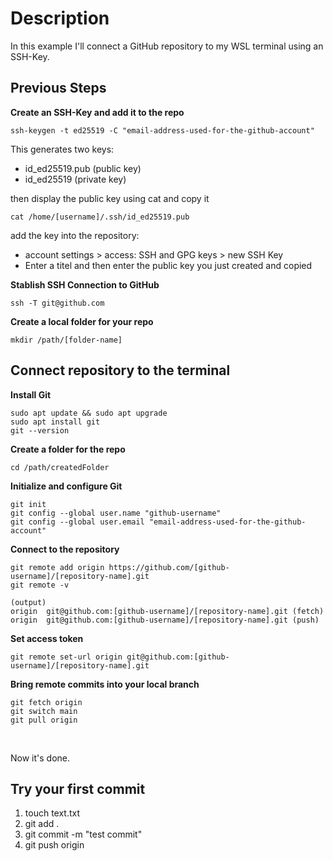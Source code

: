 # Description
In this example I'll connect a GitHub repository to my WSL terminal using an SSH-Key.

## Previous Steps
**Create an SSH-Key and add it to the repo**
```
ssh-keygen -t ed25519 -C "email-address-used-for-the-github-account"
```

This generates two keys: 
- id_ed25519.pub (public key)
- id_ed25519 (private key)

then display the public key using cat and copy it
```
cat /home/[username]/.ssh/id_ed25519.pub
```

add the key into the repository:
- account settings > access: SSH and GPG keys > new SSH Key
- Enter a titel and then enter the public key you just created and copied

**Stablish SSH Connection to GitHub**
```
ssh -T git@github.com
```

**Create a local folder for your repo**
```
mkdir /path/[folder-name]
```

## Connect repository to the terminal

**Install Git**
```
sudo apt update && sudo apt upgrade
sudo apt install git
git --version
```

**Create a folder for the repo**
```
cd /path/createdFolder
```

**Initialize and configure Git**
```
git init
git config --global user.name "github-username"
git config --global user.email "email-address-used-for-the-github-account"
```

**Connect to the repository**
```
git remote add origin https://github.com/[github-username]/[repository-name].git
git remote -v

(output)
origin  git@github.com:[github-username]/[repository-name].git (fetch)
origin  git@github.com:[github-username]/[repository-name].git (push)
```

**Set access token**
```
git remote set-url origin git@github.com:[github-username]/[repository-name].git
```

**Bring remote commits into your local branch**
```
git fetch origin
git switch main
git pull origin
```

<br>

Now it's done.

## Try your first commit
1. touch text.txt
2. git add .
3. git commit -m "test commit"
4. git push origin